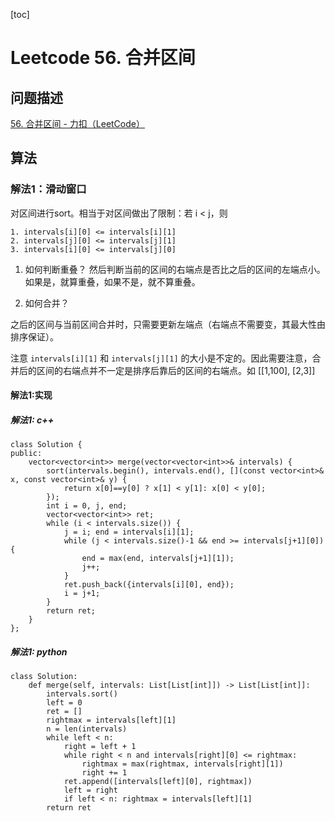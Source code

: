 [toc]

# Leetcode 56. 合并区间

## 问题描述

[56. 合并区间 - 力扣（LeetCode）](https://leetcode-cn.com/problems/merge-intervals/)

## 算法

### 解法1：滑动窗口

对区间进行sort。相当于对区间做出了限制：若 i < j，则 

```
1. intervals[i][0] <= intervals[i][1]
2. intervals[j][0] <= intervals[j][1]
3. intervals[i][0] <= intervals[j][0]
```

1. 如何判断重叠？
然后判断当前的区间的右端点是否比之后的区间的左端点小。如果是，就算重叠，如果不是，就不算重叠。

2. 如何合并？

之后的区间与当前区间合并时，只需要更新左端点（右端点不需要变，其最大性由排序保证）。

注意 `intervals[i][1]` 和 `intervals[j][1]` 的大小是不定的。因此需要注意，合并后的区间的右端点并不一定是排序后靠后的区间的右端点。如 [[1,100], [2,3]]


#### 解法1:实现

##### 解法1: c++

```
class Solution {
public:
    vector<vector<int>> merge(vector<vector<int>>& intervals) {
        sort(intervals.begin(), intervals.end(), [](const vector<int>& x, const vector<int>& y) {
            return x[0]==y[0] ? x[1] < y[1]: x[0] < y[0];
        });
        int i = 0, j, end;
        vector<vector<int>> ret;
        while (i < intervals.size()) {
            j = i; end = intervals[i][1];
            while (j < intervals.size()-1 && end >= intervals[j+1][0]) {
                end = max(end, intervals[j+1][1]);
                j++;
            }
            ret.push_back({intervals[i][0], end});
            i = j+1;
        }
        return ret;
    }
};
```

##### 解法1: python

```
class Solution:
    def merge(self, intervals: List[List[int]]) -> List[List[int]]:
        intervals.sort()
        left = 0
        ret = []
        rightmax = intervals[left][1]
        n = len(intervals)
        while left < n:
            right = left + 1
            while right < n and intervals[right][0] <= rightmax:
                rightmax = max(rightmax, intervals[right][1])
                right += 1
            ret.append([intervals[left][0], rightmax])
            left = right
            if left < n: rightmax = intervals[left][1]
        return ret
```